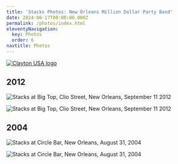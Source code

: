 ```yaml
---
title: 'Stacks Photos: New Orleans Million Dollar Party Band'
date: 2024-06-17T00:00:00.000Z
permalink: /photos/index.html
eleventyNavigation:
  key: Photos
  order: 6
navtitle: Photos
---
```


[![Clayton USA logo](/static/images/clayton_logo1.png)](https://www.steveclayton.com/)

## 2012

![Stacks at Big Top, Clio Street, New Orleans, September 11 2012](/static/images/stacks-big-top-sep-11-2012/stacks-big-top-sep-11-2012.jpg)

![Stacks at Big Top, Clio Street, New Orleans, September 11 2012](/static/images/stacks-big-top-sep-11-2012/stacks-flyer-sep-11-2012.jpg)

## 2004

![Stacks at Circle Bar, New Orleans, August 31, 2004](/static/images/stacks-circle-bar-aug-21-2004/stacks-circle-bar-gauthreaux-aug-31-2004-35.jpg)

![Stacks at Circle Bar, New Orleans, August 31, 2004](/static/images/stacks-circle-bar-aug-21-2004/stacks-circle-bar-gauthreaux-aug-31-2004-30.jpg)